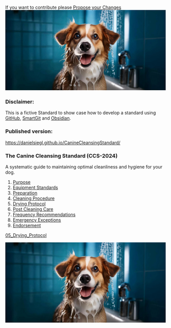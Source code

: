 If you want to contribute please <a href="{{ site.github.repository_url }}/edit/main/{{ page.path'}}/">Propose your Changes</a>
![](Images/Dog%20Small.jpeg)

### Disclaimer:
This is a fictive Standard to show case how to develop a standard using [GitHub](https://github.com/danielsiegl/CanineCleansingStandard), [SmartGit](https://www.syntevo.com/smartgit/) and [Obsidian](https://obsidian.md/).

### Published version:
https://danielsiegl.github.io/CanineCleansingStandard/

### **The Canine Cleansing Standard (CCS-2024)**  
A systematic guide to maintaining optimal cleanliness and hygiene for your dog.

1. [Purpose](01_Purpose.md)
2. [Equipment Standards](02_Equipment_Standards.md)
3. [Preparation](03_Preparation.md)
4. [Cleaning Procedure](04_Cleaning_Procedure.md)
5. [Drying Protocol](05_Drying_Protocol.md)
6. [Post Cleaning Care](06_Post-Cleaning_Care.md)
7. [Frequency Recommendations](07_Frequency_Recommendations.md)
8. [Emergency Exceptions](08_Emergency_Exceptions.md)
9. [Endorsement](09_Endorsement.md)

[05_Drying_Protocol](05_Drying_Protocol.md)


![](Images/Dog%20Small.jpeg)